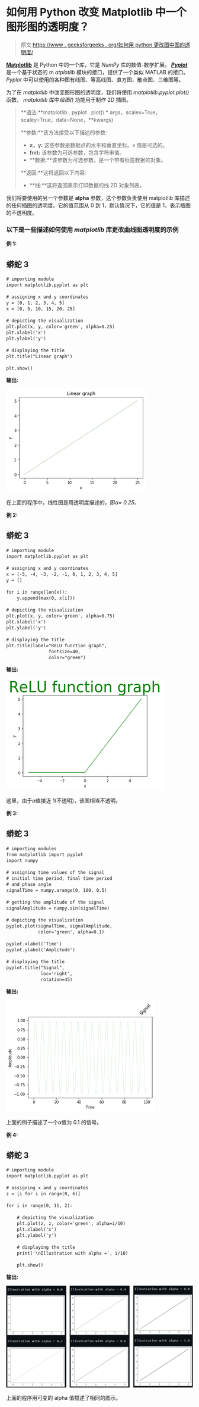 # 如何用 Python 改变 Matplotlib 中一个图形图的透明度？

> 原文:[https://www . geeksforgeeks . org/如何用 python 更改图中图的透明度/](https://www.geeksforgeeks.org/how-to-change-the-transparency-of-a-graph-plot-in-matplotlib-with-python/)

[**Matplotlib**](https://www.geeksforgeeks.org/python-introduction-matplotlib/) 是 Python 中的一个库，它是 *NumPy* 库的数值-数学扩展。 [***Pyplot***](https://www.geeksforgeeks.org/pyplot-in-matplotlib/) 是一个基于状态的 m *atplotlib* 模块的接口，提供了一个类似 MATLAB 的接口。 *Pyplot* 中可以使用的各种图有线图、等高线图、直方图、散点图、三维图等。

为了在 *matplotlib* 中改变图形图的透明度，我们将使用 *matplotlib.pyplot.plot()* 函数。 *matplotlib* 库中*绘图()* 功能用于制作 2D 插图。

> **语法:**matplotlib . pyplot . plot(\ * args，scalex=True，scaley=True，data=None，\*\*kwargs)
> 
> **参数:**该方法接受以下描述的参数:
> 
> *   **x，y:** 这些参数是数据点的水平和垂直坐标。x 值是可选的。
> *   **fmt:** 该参数为可选参数，包含字符串值。
> *   **数据:**该参数为可选参数，是一个带有标签数据的对象。
> 
> **返回:**这将返回以下内容:
> 
> *   **线:**这将返回表示打印数据的线 2D 对象列表。

我们将要使用的另一个参数是 **alpha** 参数，这个参数负责使用 matplotlib 库描述的任何插图的透明度。它的值范围从 0 到 1，默认情况下，它的值是 1，表示插图的不透明度。

### 以下是一些描述如何使用 *matplotlib* 库更改曲线图透明度的示例

**例 1:**

## 蟒蛇 3

```
# importing module
import matplotlib.pyplot as plt

# assigning x and y coordinates
y = [0, 1, 2, 3, 4, 5]
x = [0, 5, 10, 15, 20, 25]

# depicting the visualization
plt.plot(x, y, color='green', alpha=0.25)
plt.xlabel('x')
plt.ylabel('y')

# displaying the title
plt.title("Linear graph")

plt.show()
```

**输出:**

![](img/715375af0f39c28cb937ed1780c2081d.png)

在上面的程序中，线性图是用透明度描述的，即*α= 0.25。*

**例 2:**

## 蟒蛇 3

```
# importing module
import matplotlib.pyplot as plt

# assigning x and y coordinates
x = [-5, -4, -3, -2, -1, 0, 1, 2, 3, 4, 5]
y = []

for i in range(len(x)):
    y.append(max(0, x[i]))

# depicting the visualization
plt.plot(x, y, color='green', alpha=0.75)
plt.xlabel('x')
plt.ylabel('y')

# displaying the title
plt.title(label="ReLU function graph",
                fontsize=40,
                color="green")
```

**输出:**

![](img/6d9a59e0eef9483a3f3a90635988576b.png)

这里，由于*α*值接近 1(不透明)，该图相当不透明。

**例 3:**

## 蟒蛇 3

```
# importing modules
from matplotlib import pyplot
import numpy

# assigning time values of the signal
# initial time period, final time period
# and phase angle
signalTime = numpy.arange(0, 100, 0.5)

# getting the amplitude of the signal
signalAmplitude = numpy.sin(signalTime)

# depicting the visualization
pyplot.plot(signalTime, signalAmplitude, 
            color='green', alpha=0.1)

pyplot.xlabel('Time')
pyplot.ylabel('Amplitude')

# displaying the title
pyplot.title("Signal",
             loc='right',
             rotation=45)
```

**输出:**

![](img/ff2121516697a51e7f282decd66aea7a.png)

上面的例子描述了一个*α*值为 0.1 的信号。

**例 4:**

## 蟒蛇 3

```
# importing module
import matplotlib.pyplot as plt

# assigning x and y coordinates
z = [i for i in range(0, 6)]

for i in range(0, 11, 2):

    # depicting the visualization
    plt.plot(z, z, color='green', alpha=i/10)
    plt.xlabel('x')
    plt.ylabel('y')

    # displaying the title
    print('\nIllustration with alpha =', i/10)

    plt.show()
```

**输出:**

![](img/43cc7c369002e93a9f21656469cad3fb.png)

上面的程序用可变的 alpha 值描述了相同的图示。